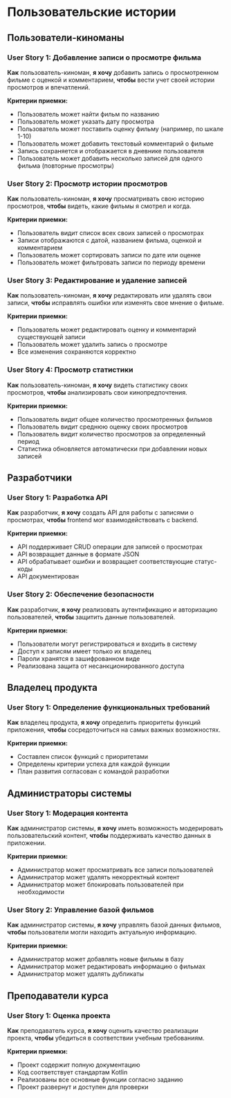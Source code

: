 # Пользовательские истории

## Пользователи-киноманы

### User Story 1: Добавление записи о просмотре фильма
**Как** пользователь-киноман, **я хочу** добавить запись о просмотренном фильме с оценкой и комментарием, **чтобы** вести учет своей истории просмотров и впечатлений.

**Критерии приемки:**
- Пользователь может найти фильм по названию
- Пользователь может указать дату просмотра
- Пользователь может поставить оценку фильму (например, по шкале 1-10)
- Пользователь может добавить текстовый комментарий о фильме
- Запись сохраняется и отображается в дневнике пользователя
- Пользователь может добавить несколько записей для одного фильма (повторные просмотры)

### User Story 2: Просмотр истории просмотров
**Как** пользователь-киноман, **я хочу** просматривать свою историю просмотров, **чтобы** видеть, какие фильмы я смотрел и когда.

**Критерии приемки:**
- Пользователь видит список всех своих записей о просмотрах
- Записи отображаются с датой, названием фильма, оценкой и комментарием
- Пользователь может сортировать записи по дате или оценке
- Пользователь может фильтровать записи по периоду времени

### User Story 3: Редактирование и удаление записей
**Как** пользователь-киноман, **я хочу** редактировать или удалять свои записи, **чтобы** исправлять ошибки или изменять свое мнение о фильме.

**Критерии приемки:**
- Пользователь может редактировать оценку и комментарий существующей записи
- Пользователь может удалить запись о просмотре
- Все изменения сохраняются корректно

### User Story 4: Просмотр статистики
**Как** пользователь-киноман, **я хочу** видеть статистику своих просмотров, **чтобы** анализировать свои кинопредпочтения.

**Критерии приемки:**
- Пользователь видит общее количество просмотренных фильмов
- Пользователь видит среднюю оценку своих просмотров
- Пользователь видит количество просмотров за определенный период
- Статистика обновляется автоматически при добавлении новых записей

## Разработчики

### User Story 1: Разработка API
**Как** разработчик, **я хочу** создать API для работы с записями о просмотрах, **чтобы** frontend мог взаимодействовать с backend.

**Критерии приемки:**
- API поддерживает CRUD операции для записей о просмотрах
- API возвращает данные в формате JSON
- API обрабатывает ошибки и возвращает соответствующие статус-коды
- API документирован

### User Story 2: Обеспечение безопасности
**Как** разработчик, **я хочу** реализовать аутентификацию и авторизацию пользователей, **чтобы** защитить данные пользователей.

**Критерии приемки:**
- Пользователи могут регистрироваться и входить в систему
- Доступ к записям имеет только их владелец
- Пароли хранятся в зашифрованном виде
- Реализована защита от несанкционированного доступа

## Владелец продукта

### User Story 1: Определение функциональных требований
**Как** владелец продукта, **я хочу** определить приоритеты функций приложения, **чтобы** сосредоточиться на самых важных возможностях.

**Критерии приемки:**
- Составлен список функций с приоритетами
- Определены критерии успеха для каждой функции
- План развития согласован с командой разработки

## Администраторы системы

### User Story 1: Модерация контента
**Как** администратор системы, **я хочу** иметь возможность модерировать пользовательский контент, **чтобы** поддерживать качество данных в приложении.

**Критерии приемки:**
- Администратор может просматривать все записи пользователей
- Администратор может удалять некорректный контент
- Администратор может блокировать пользователей при необходимости

### User Story 2: Управление базой фильмов
**Как** администратор системы, **я хочу** управлять базой данных фильмов, **чтобы** пользователи могли находить актуальную информацию.

**Критерии приемки:**
- Администратор может добавлять новые фильмы в базу
- Администратор может редактировать информацию о фильмах
- Администратор может удалять дубликаты

## Преподаватели курса

### User Story 1: Оценка проекта
**Как** преподаватель курса, **я хочу** оценить качество реализации проекта, **чтобы** убедиться в соответствии учебным требованиям.

**Критерии приемки:**
- Проект содержит полную документацию
- Код соответствует стандартам Kotlin
- Реализованы все основные функции согласно заданию
- Проект развернут и доступен для проверки